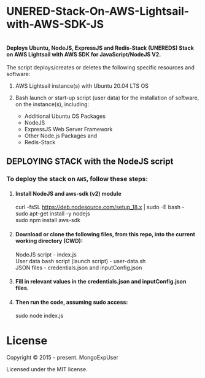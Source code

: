 # UNERED-Stack-On-AWS-Lightsail-with-AWS-SDK-JS

<br>
<strong>
Deploys Ubuntu, NodeJS, ExpressJS and Redis-Stack (UNEREDS) Stack on AWS Lightsail with AWS SDK for JavaScript/NodeJS V2.
</strong>
<br><br>
The  script deploys/creates or deletes the following specific resources and software:

1) AWS Lightsail instance(s) with Ubuntu 20.04 LTS OS
                                                                                                                                                 
2) Bash launch or start-up script (user data) for the installation of software, on the instance(s), including:

   -  Additional Ubuntu OS Packages <br>
   -  NodeJS <br>
   -  ExpressJS Web Server Framework <br>
   -  Other Node.js Packages and <br>
   -  Redis-Stack


## DEPLOYING STACK with the NodeJS script

### To deploy the stack  on ```AWS```, follow these steps:

1) #### Install NodeJS and aws-sdk (v2) module
    curl -fsSL https://deb.nodesource.com/setup_18.x | sudo -E bash - <br>
    sudo apt-get install -y nodejs <br>
    sudo npm install aws-sdk
    
2) #### Download or clone the following files, from this repo, into the current working directory (CWD): <br>
   NodeJS script - index.js <br>
   User data bash script (launch script)  - user-data.sh <br>
   JSON files  - credentials.json and inputConfig.json <br>

3) #### Fill in relevant values in the credentials.json and inputConfig.json files.<br>

4) #### Then run the code, assuming sudo access: <br>
   sudo node index.js


# License

Copyright © 2015 - present. MongoExpUser

Licensed under the MIT license.
